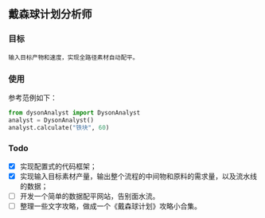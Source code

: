 ## 戴森球计划分析师
### 目标
    输入目标产物和速度，实现全路径素材自动配平。

### 使用
参考范例如下：
```python
from dysonAnalyst import DysonAnalyst
analyst = DysonAnalyst()
analyst.calculate("铁块", 60)
```

### Todo
-[x] 实现配置式的代码框架；
-[x] 实现输入目标素材产量，输出整个流程的中间物和原料的需求量，以及流水线的数据；
-[ ] 开发一个简单的数据配平网站，告别面水流。
-[ ] 整理一些文字攻略，做成一个《戴森球计划》攻略小合集。